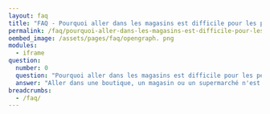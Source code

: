 ```yaml
---
layout: faq
title: "FAQ - Pourquoi aller dans les magasins est difficile pour les personnes autistes ?"
permalink: /faq/pourquoi-aller-dans-les-magasins-est-difficile-pour-les-personnes-autistes
oembed_image: /assets/pages/faq/opengraph. png
modules:
  - iframe
question: 
  number: 0
  question: "Pourquoi aller dans les magasins est difficile pour les personnes autistes ?"
  answer: "Aller dans une boutique, un magasin ou un supermarché n'est pas facile pour les personnes autistes. Souvent les magasins sont bruyants, imprévisibles, remplis de monde et communiquer avec les vendeurs ou caissiers est souvent nécessaire. Tout cela fait qu'il est très difficile pour les personnes autistes et leur famille d'aller dans un magasin. Pour les personnes avec autisme, il est plus facile d'aller dans un magasin aux heures où il y a moins de monde lorsque la sortie est préparée en avance. "
breadcrumbs:
  - /faq/
---
```



